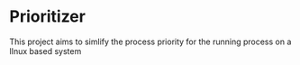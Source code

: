 # Prioritizer
This project aims to simlify the process priority for the running process on a lInux based system
